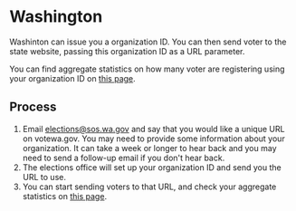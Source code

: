 # Washington

Washinton can issue you a organization ID. You can then send voter
to the state website, passing this organization ID as a URL parameter.

You can find aggregate statistics on how many voter are registering
using your organization ID on [this page](https://voter.votewa.gov/reports/voterdrivestats.aspx).

## Process

1. Email elections@sos.wa.gov and say that you would like a unique URL on votewa.gov. You may need to provide some information about your organization. It can take a week or longer to hear back and you may need to send a follow-up email if you don't hear back.
2. The elections office will set up your organization ID and send you the URL to use.
3. You can start sending voters to that URL, and check your aggregate statistics on [this page](https://voter.votewa.gov/reports/voterdrivestats.aspx).
